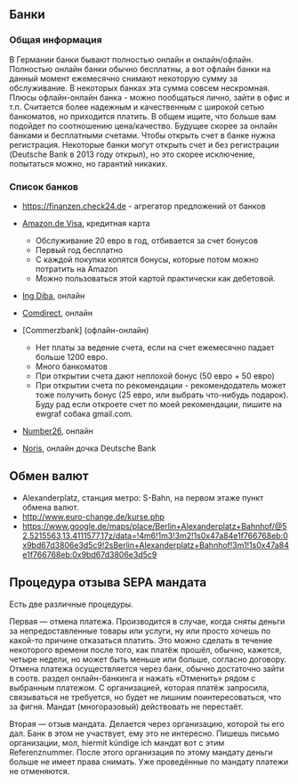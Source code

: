 ## Банки

### Общая информация
В Германии банки бывают полностью онлайн и онлайн/офлайн. 
Полностью онлайн банки обычно бесплатны, а вот офлайн банки на данный момент ежемесячно снимают некоторую сумму за обслуживание. В некоторых банках эта сумма совсем нескромная.
Плюсы офлайн-онлайн банка - можно пообщаться лично, зайти в офис и т.п. Считается более надежным и качественным с широкой сетью банкоматов, но приходится платить.
В общем ищите, что больше вам подойдет по соотношению цена/качество. Будущее скорее за онлайн банками и бесплатными счетами.
Чтобы открыть счет в банке нужна регистрация. Некоторые банки могут открыть счет и без регистрации (Deutsche Bank в 2013 году открыл), но это скорее исключение, попытаться можно, но гарантий никаких.

### Список банков
- https://finanzen.check24.de - агрегатор предложений от банков

- [Amazon.de Visa](http://www.lbb.de/amazon), кредитная карта
  - Обслуживание 20 евро в год, отбивается за счет бонусов
  - Первый год бесплатно
  - С каждой покупки копятся бонусы, которые потом можно потратить на Amazon
  - Можно пользоваться этой картой практически как дебетовой.

- [Ing Diba](https://www.ing-diba.de/), онлайн

- [Comdirect](https://www.comdirect.de), онлайн

- [Commerzbank] (офлайн-онлайн)
  - Нет платы за ведение счета, если на счет ежемесячно падает больше 1200 евро.
  - Много банкоматов
  - При открытии счета дают неплохой бонус (50 евро + 50 евро)
  - При открытии счета по рекомендации - рекомендодатель может тоже получить бонус (25 евро, или выбрать что-нибудь подарок). Буду рад если откроете счет по моей рекомендации, пишите на ewgraf собака gmail.com.

- [Number26](https://number26.de/), онлайн
 
- [Noris](https://www.norisbank.de/), онлайн дочка Deutsche Bank

## Обмен валют
- Alexanderplatz, станция метро: S-Bahn, на первом этаже пункт обмена валют.
- http://www.euro-change.de/kurse.php
- https://www.google.de/maps/place/Berlin+Alexanderplatz+Bahnhof/@52.5215563,13.4111577,17z/data=!4m6!1m3!3m2!1s0x47a84e1f766768eb:0x9bd67d3806e3d5c9!2sBerlin+Alexanderplatz+Bahnhof!3m1!1s0x47a84e1f766768eb:0x9bd67d3806e3d5c9

## Процедура отзыва SEPA мандата
Есть две различные процедуры.

Первая — отмена платежа. Производится в случае, когда сняты деньги за непредоставленные товары или услуги, ну или просто хочешь по какой-то причине отказаться платить. Это можно сделать в течение некоторого времени после того, как платёж прошёл, обычно, кажется, четыре недели, но может быть меньше или больше, согласно договору. Отмена платежа осуществляется через банк, обычно достаточно зайти в соотв. раздел онлайн-банкинга и нажать «Отменить» рядом с выбранным платежом. С организацией, которая платёж запросила, связываться не требуется, но будет не лишним поинтересоваться, что за фигня. Мандат (многоразовый) действовать не перестаёт.

Вторая — отзыв мандата. Делается через организацию, которой ты его дал. Банк в этом не участвует, ему это не интересно. Пишешь письмо организации, мол, hiermit kündige ich мандат вот с этим Referenznummer. После этого организация по этому мандату деньги больше не имеет права снимать. Уже проведённые по мандату платежи не отменяются.
